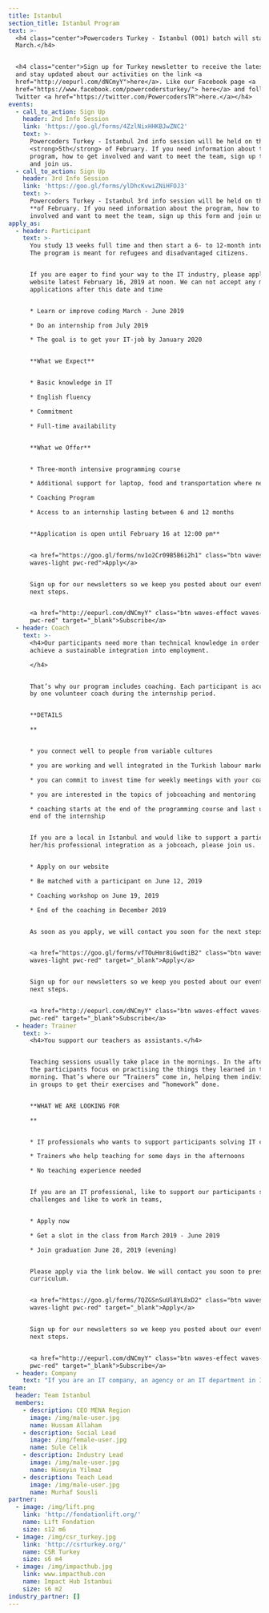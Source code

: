 ```yaml
---
title: Istanbul
section_title: Istanbul Program
text: >-
  <h4 class="center">Powercoders Turkey - Istanbul (001) batch will start in
  March.</h4>


  <h4 class="center">Sign up for Turkey newsletter to receive the latest events
  and stay updated about our activities on the link <a
  href="http://eepurl.com/dNCmyY">here</a>. Like our Facebook page <a
  href="https://www.facebook.com/powercodersturkey/"> here</a> and follow us on
  Twitter <a href="https://twitter.com/PowercodersTR">here.</a></h4>
events:
  - call_to_action: Sign Up
    header: 2nd Info Session
    link: 'https://goo.gl/forms/4ZzlNixHHKBJwZNC2'
    text: >-
      Powercoders Turkey - Istanbul 2nd info session will be held on the
      <strong>5th</strong> of February. If you need information about the
      program, how to get involved and want to meet the team, sign up this form
      and join us.
  - call_to_action: Sign Up
    header: 3rd Info Session
    link: 'https://goo.gl/forms/ylDhcKvwiZNiHFOJ3'
    text: >-
      Powercoders Turkey - Istanbul 3rd info session will be held on the **13th
      **of February. If you need information about the program, how to get
      involved and want to meet the team, sign up this form and join us.
apply_as:
  - header: Participant
    text: >-
      You study 13 weeks full time and then start a 6- to 12-month internship.
      The program is meant for refugees and disadvantaged citizens.


      If you are eager to find your way to the IT industry, please apply on our
      website latest February 16, 2019 at noon. We can not accept any more
      applications after this date and time


      * Learn or improve coding March - June 2019

      * Do an internship from July 2019

      * The goal is to get your IT-job by January 2020


      **What we Expect**


      * Basic knowledge in IT

      * English fluency

      * Commitment

      * Full-time availability


      **What we Offer**


      * Three-month intensive programming course

      * Additional support for laptop, food and transportation where needed

      * Coaching Program

      * Access to an internship lasting between 6 and 12 months


      **Application is open until February 16 at 12:00 pm**


      <a href="https://goo.gl/forms/nv1o2Cr09B5B6i2h1" class="btn waves-effect
      waves-light pwc-red">Apply</a>


      Sign up for our newsletters so we keep you posted about our events and
      next steps.


      <a href="http://eepurl.com/dNCmyY" class="btn waves-effect waves-light
      pwc-red" target="_blank">Subscribe</a>
  - header: Coach
    text: >-
      <h4>Our participants need more than technical knowledge in order to
      achieve a sustainable integration into employment.

      </h4>


      That’s why our program includes coaching. Each participant is accompanied
      by one volunteer coach during the internship period.


      **DETAILS

      **


      * you connect well to people from variable cultures

      * you are working and well integrated in the Turkish labour market

      * you can commit to invest time for weekly meetings with your coachee

      * you are interested in the topics of jobcoaching and mentoring

      * coaching starts at the end of the programming course and last until the
      end of the internship


      If you are a local in Istanbul and would like to support a participant in
      her/his professional integration as a jobcoach, please join us.


      * Apply on our website

      * Be matched with a participant on June 12, 2019

      * Coaching workshop on June 19, 2019

      * End of the coaching in December 2019


      As soon as you apply, we will contact you soon for the next steps.


      <a href="https://goo.gl/forms/vfTOuHmr8iGwdtiB2" class="btn waves-effect
      waves-light pwc-red" target="_blank">Apply</a>


      Sign up for our newsletters so we keep you posted about our events and
      next steps.


      <a href="http://eepurl.com/dNCmyY" class="btn waves-effect waves-light
      pwc-red" target="_blank">Subscribe</a>
  - header: Trainer
    text: >-
      <h4>You support our teachers as assistants.</h4>


      Teaching sessions usually take place in the mornings. In the afternoons,
      the participants focus on practising the things they learned in the
      morning. That’s where our “Trainers” come in, helping them individually or
      in groups to get their exercises and “homework” done.


      **WHAT WE ARE LOOKING FOR

      **


      * IT professionals who wants to support participants solving IT challenges

      * Trainers who help teaching for some days in the afternoons

      * No teaching experience needed


      If you are an IT professional, like to support our participants solving IT
      challenges and like to work in teams, 


      * Apply now

      * Get a slot in the class from March 2019 - June 2019

      * Join graduation June 28, 2019 (evening)


      Please apply via the link below. We will contact you soon to present our
      curriculum.


      <a href="https://goo.gl/forms/7QZGSnSuUl8YL8xD2" class="btn waves-effect
      waves-light pwc-red" target="_blank">Apply</a>


      Sign up for our newsletters so we keep you posted about our events and
      next steps.


      <a href="http://eepurl.com/dNCmyY" class="btn waves-effect waves-light
      pwc-red" target="_blank">Subscribe</a>
  - header: Company
    text: "If you are an IT company, an agency or an IT department in Istanbul or around, are eager to support a participant during an internship and are eventually able to offer an IT job in the long-run, join us.\r\n\n\r\n\nApply on our website latest March 31st, 2019\r\n\nJoin a community meet-up in March, 2019\r\n\nJoin Career Day on April 24, 2019\r\n\n2nd Interviews April 29 - May 3, 2019\r\n\nStart internship by July 2019\r\n\nBelow is the frequent asked questions. Please, have a look and do not hesitate to reach out to us on info.turkey@powercodsers.org if you need more information.\n\n<a href=\"https://goo.gl/forms/wZhxKDYm5YfpQwaB2\" class=\"btn waves-effect waves-light pwc-red\" target=\"_blank\">Apply</a>\n\nSign up for our newsletters so we keep you posted about our events and next steps.\n\n<a href=\"http://eepurl.com/dNCmyY\" class=\"btn waves-effect waves-light pwc-red\" target=\"_blank\">Subscribe</a>"
team:
  header: Team Istanbul
  members:
    - description: CEO MENA Region
      image: /img/male-user.jpg
      name: Hussam Allaham
    - description: Social Lead
      image: /img/female-user.jpg
      name: Sule Celik
    - description: Industry Lead
      image: /img/male-user.jpg
      name: Hüseyin Yilmaz
    - description: Teach Lead
      image: /img/male-user.jpg
      name: Murhaf Sousli
partner:
  - image: /img/lift.png
    link: 'http://fondationlift.org/'
    name: Lift Fondation
    size: s12 m6
  - image: /img/csr_turkey.jpg
    link: 'http://csrturkey.org/'
    name: CSR Turkey
    size: s6 m4
  - image: /img/impacthub.jpg
    link: www.impacthub.con
    name: Impact Hub Istanbui
    size: s6 m2
industry_partner: []
---
```


